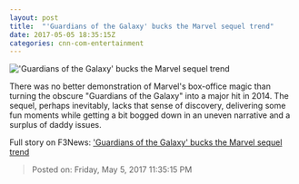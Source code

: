 ```yaml
---
layout: post
title:  "'Guardians of the Galaxy' bucks the Marvel sequel trend"
date: 2017-05-05 18:35:15Z
categories: cnn-com-entertainment
---
```


!['Guardians of the Galaxy' bucks the Marvel sequel trend](http://i2.cdn.cnn.com/cnnnext/dam/assets/170502112435-guardians-of-the-galaxy-vol-2-super-tease.jpg)

There was no better demonstration of Marvel's box-office magic than turning the obscure "Guardians of the Galaxy" into a major hit in 2014. The sequel, perhaps inevitably, lacks that sense of discovery, delivering some fun moments while getting a bit bogged down in an uneven narrative and a surplus of daddy issues.


Full story on F3News: ['Guardians of the Galaxy' bucks the Marvel sequel trend](http://www.f3nws.com/n/xsTTMC)

> Posted on: Friday, May 5, 2017 11:35:15 PM
